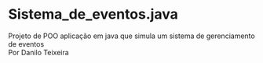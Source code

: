 # Sistema_de_eventos.java <br/>
Projeto de POO aplicação em java que simula um sistema de gerenciamento de eventos<br/>
Por Danilo Teixeira
